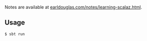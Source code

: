 Notes are available at [earldouglas.com/notes/learning-scalaz.html](http://earldouglas.com/notes/learning-scalaz.html).

## Usage

```
$ sbt run
```
